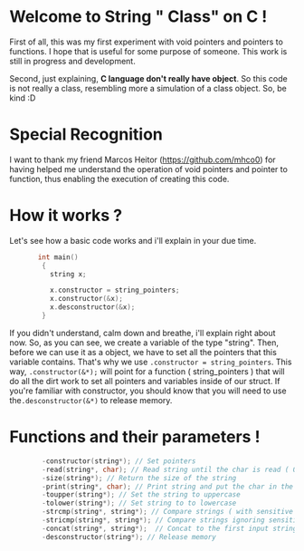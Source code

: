 # Welcome to String " Class" on C !

  First of all, this was my first experiment with void pointers and pointers to functions. I hope that is useful for some purpose of someone. This work is still in progress and development.

  Second, just explaining, **C language don't really have object**. So this code is not really a class, resembling more a simulation of a class object. So, be kind :D

# Special Recognition
  I want to thank my friend Marcos Heitor (https://github.com/mhco0)  for having helped me understand the operation of void pointers and pointer to function, thus enabling the execution of creating this code.
  
# How it works ?
  Let's see how a basic code works and i'll explain in your due time.
  
```C++
       int main()
        {
          string x;

          x.constructor = string_pointers;
          x.constructor(&x);
          x.desconstructor(&x);
        }
```  
 If you didn't understand, calm down and breathe, i'll explain right about now.
 So, as you can see, we create a variable of the type "string". Then, before we can use it as a object, we have to set all the pointers that this variable contains. That's why we use `.constructor = string_pointers`. This way, `.constructor(&*);` will point for a function ( string_pointers ) that will do all the dirt work to set all pointers and variables inside of our struct.
  If you're familiar with constructor, you should know that you will need to use the`.desconstructor(&*)` to release memory.
  
# Functions and their parameters !
```C++
		-constructor(string*); // Set pointers
		-read(string*, char); // Read string until the char is read ( 0 for Enter as Default )
		-size(string*); // Return the size of the string
		-print(string*, char); // Print string and put the char in the end ( 0 for none char and '\n' for newline )
		-toupper(string*); // Set the string to uppercase
		-tolower(string*); // Set string to to lowercase 
		-strcmp(string*, string*); // Compare strings ( with sensitive case. Returns a boolean )
		-stricmp(string*, string*); // Compare strings ignoring sensitive case ( Returns a boolean )
		-concat(string*, string*);  // Concat to the first input string
		-desconstructor(string*); // Release memory
```
